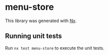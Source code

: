 # menu-store

This library was generated with [Nx](https://nx.dev).

## Running unit tests

Run `nx test menu-store` to execute the unit tests.
